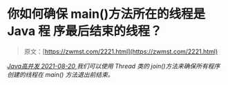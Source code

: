 <!--yml
category: 未分类
date: 0001-01-01 00:00:00
-->

# 你如何确保 main()方法所在的线程是 Java 程 序最后结束的线程？

> 原文：[https://zwmst.com/2221.html](https://zwmst.com/2221.html)

   [ *Java高并发* ](https://zwmst.com/java%e9%ab%98%e5%b9%b6%e5%8f%91)*[ <time datetime="2021-08-20T09:44:58+08:00"> 2021-08-20 </time> ](https://zwmst.com/2221.html)  我们可以使用 Thread 类的 join()方法来确保所有程序创建的线程在 main() 方法退出前结束。*